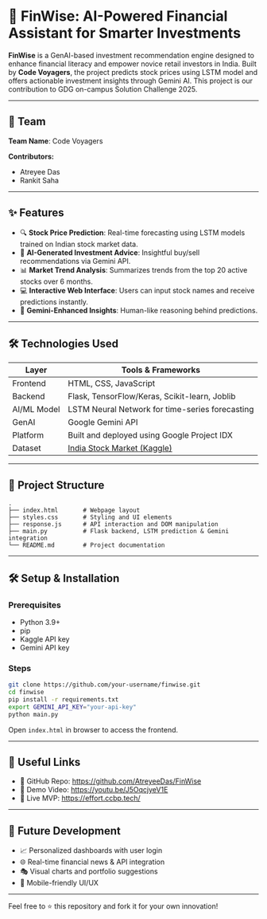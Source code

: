 # 💸 FinWise: AI-Powered Financial Assistant for Smarter Investments

**FinWise** is a GenAI-based investment recommendation engine designed to enhance financial literacy and empower novice retail investors in India. Built by **Code Voyagers**, the project predicts stock prices using LSTM model and offers actionable investment insights through Gemini AI. This project is our contribution to GDG on-campus Solution Challenge 2025.

---
## 👥 Team

**Team Name**: Code Voyagers

**Contributors:**
- Atreyee Das
- Rankit Saha

---

## ✨ Features

- 🔍 **Stock Price Prediction**: Real-time forecasting using LSTM models trained on Indian stock market data.
- 🧠 **AI-Generated Investment Advice**: Insightful buy/sell recommendations via Gemini API.
- 📊 **Market Trend Analysis**: Summarizes trends from the top 20 active stocks over 6 months.
- 💻 **Interactive Web Interface**: Users can input stock names and receive predictions instantly.
- 🩵 **Gemini-Enhanced Insights**: Human-like reasoning behind predictions.

---

## 🛠️ Technologies Used

| Layer        | Tools & Frameworks                                    |
|--------------|--------------------------------------------------------|
| Frontend     | HTML, CSS, JavaScript                                  |
| Backend      | Flask, TensorFlow/Keras, Scikit-learn, Joblib          |
| AI/ML Model  | LSTM Neural Network for time-series forecasting        |
| GenAI        | Google Gemini API                                      |
| Platform     | Built and deployed using Google Project IDX            |
| Dataset      | [India Stock Market (Kaggle)](https://www.kaggle.com/datasets/andrewmvd/india-stock-market) |

---

## 📂 Project Structure

```
.
├── index.html       # Webpage layout
├── styles.css       # Styling and UI elements
├── response.js      # API interaction and DOM manipulation
├── main.py          # Flask backend, LSTM prediction & Gemini integration
└── README.md        # Project documentation
```

---

## 🛠️ Setup & Installation

### Prerequisites
- Python 3.9+
- pip
- Kaggle API key
- Gemini API key

### Steps
```bash
git clone https://github.com/your-username/finwise.git
cd finwise
pip install -r requirements.txt
export GEMINI_API_KEY="your-api-key"
python main.py
```

Open `index.html` in browser to access the frontend.

---

## 🔗 Useful Links

- 📄 GitHub Repo: https://github.com/AtreyeeDas/FinWise
- 🎥 Demo Video: https://youtu.be/J5OqcjyeV1E
- 🔗 Live MVP: https://effort.ccbp.tech/


---

## 🚀 Future Development

- 📈 Personalized dashboards with user login
- 🌐 Real-time financial news & API integration
- 🎭 Visual charts and portfolio suggestions
- 📱 Mobile-friendly UI/UX

---

Feel free to ⭐ this repository and fork it for your own innovation!
